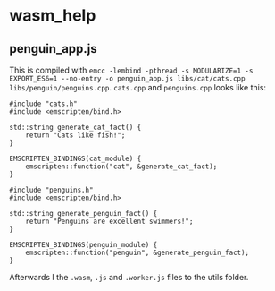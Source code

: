 # wasm_help

## penguin_app.js

This is compiled with `emcc -lembind -pthread -s MODULARIZE=1 -s EXPORT_ES6=1 --no-entry -o penguin_app.js libs/cat/cats.cpp libs/penguin/penguins.cpp`. `cats.cpp` and `penguins.cpp` looks like this:

```
#include "cats.h"
#include <emscripten/bind.h>

std::string generate_cat_fact() {
    return "Cats like fish!";
}

EMSCRIPTEN_BINDINGS(cat_module) {
    emscripten::function("cat", &generate_cat_fact);
}

#include "penguins.h"
#include <emscripten/bind.h>

std::string generate_penguin_fact() {
    return "Penguins are excellent swimmers!";
}

EMSCRIPTEN_BINDINGS(penguin_module) {
    emscripten::function("penguin", &generate_penguin_fact);
}
```

Afterwards I the `.wasm`, `.js` and `.worker.js` files to the utils folder.

